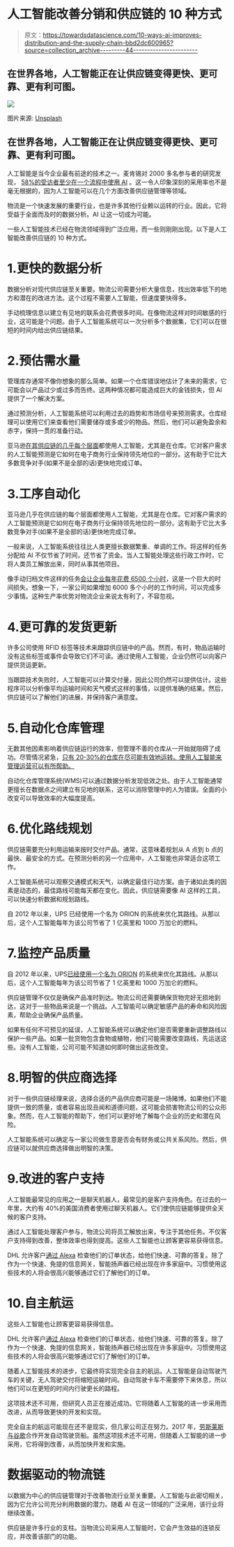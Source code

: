 # 人工智能改善分销和供应链的 10 种方式

> 原文：<https://towardsdatascience.com/10-ways-ai-improves-distribution-and-the-supply-chain-bbd2dc600965?source=collection_archive---------44----------------------->

## 在世界各地，人工智能正在让供应链变得更快、更可靠、更有利可图。

![](img/537e1655641997900eab65e50d875fd7.png)

图片来源: [Unsplash](https://unsplash.com/photos/fN603qcEA7g)

## 在世界各地，人工智能正在让供应链变得更快、更可靠、更有利可图。

人工智能是当今企业最有前途的技术之一。麦肯锡对 2000 多名参与者的研究发现， [58%的受访者至少在一个流程中使用 AI](https://www.mckinsey.com/featured-insights/artificial-intelligence/global-ai-survey-ai-proves-its-worth-but-few-scale-impact) 。这一令人印象深刻的采用率也不是毫无根据的，因为人工智能可以在几个方面改善供应链管理等领域。

物流是一个快速发展的重要行业，也是许多其他行业赖以运转的行业。因此，它将受益于全面而及时的数据分析。AI 让这一切成为可能。

一些人工智能技术已经在物流领域得到广泛应用，而一些则刚刚出现。以下是人工智能改善供应链的 10 种方式。

# 1.更快的数据分析

数据分析对现代供应链至关重要。物流公司需要分析大量信息，找出效率低下的地方和潜在的改进方法。这个过程不需要人工智能，但速度要快得多。

手动梳理信息以建立有见地的联系会花费很多时间。在像物流这样对时间敏感的行业，这可能是个问题。由于人工智能系统可以一次分析多个数据集，它们可以在很短的时间内给出供应链结果。

# 2.预估需水量

管理库存通常不像你想象的那么简单。如果一个仓库错误地估计了未来的需求，它可能会以产品过少或过多而告终。这两种情况都可能造成巨大的金钱损失，但 AI 提供了一个解决方案。

通过预测分析，人工智能系统可以利用过去的趋势和市场信号来预测需求。仓库经理可以使用它们来查看他们需要储存或多或少的物品。然后，他们可以避免盈余和赤字，保持一贯的准备行动。

亚马逊[在其供应链的几乎每个层面](https://medium.com/@RemiStudios/artificial-intelligence-for-inventory-management-c8a9c0c2a694)都使用人工智能，尤其是在仓库。它对客户需求的人工智能预测是它如何在电子商务行业保持领先地位的一部分。这有助于它比大多数竞争对手(如果不是全部的话)更快地完成订单。

# 3.工序自动化

亚马逊几乎在供应链的每个层面都使用人工智能，尤其是在仓库。它对客户需求的人工智能预测是它如何在电子商务行业保持领先地位的一部分。这有助于它比大多数竞争对手(如果不是全部的话)更快地完成订单。

一般来说，人工智能系统往往比人类更擅长数据繁重、单调的工作。将这样的任务分配给 AI 不仅节省了时间，还节省了资金。当人工智能处理这些行政工作时，它将人类员工解放出来，同时从事其他项目。

像手动归档文件这样的任务[会让企业每年花费 6500 个小时](https://www.tungsten-network.com/press-release/supply-chain-friction-costs-businesses-6500-hours-a-year/)，这是一个巨大的时间损失。想象一下，一家公司如果增加 6000 多个小时的工作时间，可以完成多少事情。这种生产率优势对物流企业来说太有利了，不容忽视。

# 4.更可靠的发货更新

许多公司使用 RFID 标签等技术来跟踪供应链中的产品。然而，有时，物品运输时没有这些标签或事件会导致它们不可读。通过使用人工智能，企业仍然可以向客户提供货运更新。

当跟踪技术失败时，人工智能可以计算交付量，因此公司仍然可以提供估计。这些程序可以分析像平均运输时间和天气模式这样的事情，以提供准确的结果。然后，供应链可以了解他们的进展，并保持客户满意度。

# 5.自动化仓库管理

无数其他因素影响着供应链运行的效率，但管理不善的仓库从一开始就阻碍了成功。尽管情况紧急，[只有 20-30%的仓库在尽可能有效地运转。使用人工智能来管理运营可以有所帮助。](https://cherrysind.com/blogs/importance-warehouse-management-system/)

自动化仓库管理系统(WMS)可以通过数据分析发现低效之处。由于人工智能通常更擅长在数据点之间建立有见地的联系，这可以消除管理中的人为错误。全面的小改变可以导致效率的大幅度提高。

# 6.优化路线规划

供应链需要充分利用运输来按时交付产品。通常，这意味着规划从 A 点到 b 点的最快、最安全的方式。在预测分析的另一个应用中，人工智能也非常适合这项工作。

人工智能系统可以观察交通模式和天气，以确定最佳行动方案。由于诸如此类的因素是动态的，最佳路线可能每天都在变化。因此，供应链需要像 AI 这样的工具，可以快速分析数据和规划路线。

自 2012 年以来，UPS 已经使用一个名为 ORION 的系统来优化其路线。从那以后，这个人工智能每年为该公司节省了 1 亿英里和 1000 万加仑的燃料。

# 7.监控产品质量

自 2012 年以来，UPS[已经使用一个名为 ORION](https://www.globenewswire.com/news-release/2020/01/29/1977072/0/en/UPS-To-Enhance-Orion-With-Continuous-Delivery-Route-Optimization.html) 的系统来优化其路线。从那以后，这个人工智能每年为该公司节省了 1 亿英里和 1000 万加仑的燃料。

供应链管理不仅仅是确保产品准时到达。物流公司还需要确保货物完好无损地到达，这对于一些物品来说是一个挑战。人工智能可以确定敏感产品的寿命和风险因素，帮助企业确保产品质量。

如果有任何不可预见的延误，人工智能系统可以确定他们是否需要重新调整路线以保护一些产品。如果一批货物包含食物或植物，他们可能需要改变路线，先运送这些。没有人工智能，公司可能不知道如何即时做出这些改变。

# 8.明智的供应商选择

对于一些供应链经理来说，选择合适的产品供应商可能是一场赌博。如果他们不能提供一致的质量，或者容易出现丑闻和道德问题，这可能会损害物流公司的公众形象。然而，在人工智能的帮助下，他们可以更好地了解每个企业的历史和潜在风险。

人工智能系统可以确定与一家公司做生意是否会有财务或公共关系风险。然后，供应链可以就供应商选择做出明智的决策。

# 9.改进的客户支持

人工智能最常见的应用之一是聊天机器人，最常见的是客户支持角色。在过去的一年里，大约有 40%的美国消费者使用过聊天机器人。它们使供应链能够提供全天候的客户支持。

通过人工智能处理客户参与，物流公司将员工解放出来，专注于其他任务。不仅客户支持得到改善，整体效率也得到提高。这些人工智能也让顾客更容易获得信息。

DHL 允许客户[通过 Alexa](https://www.retaildive.com/news/dhl-taps-alexa-to-deliver-package-status-updates/442459/) 检查他们的订单状态，给他们快速、可靠的答复。除了作为一个快速、免提的信息网关，智能扬声器已经出现在许多家庭中。习惯使用这些技术的人将会很高兴能够通过它们了解他们的订单。

# 10.自主航运

这些人工智能也让顾客更容易获得信息。

DHL 允许客户[通过 Alexa](https://www.retaildive.com/news/dhl-taps-alexa-to-deliver-package-status-updates/442459/) 检查他们的订单状态，给他们快速、可靠的答复。除了作为一个快速、免提的信息网关，智能扬声器已经出现在许多家庭中。习惯使用这些技术的人将会很高兴能够通过它们了解他们的订单。

随着人工智能技术的进步，它最终将实现完全自主的航运。人工智能是自动驾驶汽车的关键，无人驾驶交付将缩短运输时间。自动驾驶卡车不需要停下来休息，所以他们可以在更短的时间内行驶更长的路程。

这项技术还不可用，但研究人员正在接近成功。它将随着人工智能的进一步采用而改进，从而导致更快的开发和实现。

完全自主的航运可能现在还不是现实，但几家公司正在努力。2017 年，[劳斯莱斯与谷歌](https://www.forbes.com/sites/bernardmarr/2017/10/23/rolls-royce-and-google-partner-to-create-smarter-autonomous-ships-based-on-ai-and-machine-learning/#42ec1bb26dfe)合作开发自动驾驶货船。虽然这项技术还不可用，但随着人工智能的进一步采用，它将得到改善，从而加快开发和实施。

# 数据驱动的物流链

以数据为中心的供应链管理对于改善物流行业至关重要。人工智能与此密切相关，因为它允许公司充分利用数据的潜力。随着 AI 在这一领域的广泛采用，该行业将继续改善。

供应链是许多行业的支柱。当物流公司采用人工智能时，它会产生效益的连锁反应，并改善该部门的功能。